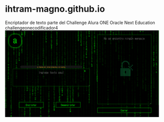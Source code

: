 # ihtram-magno.github.io
Encriptador de texto parte del Challenge Alura ONE Oracle Next Education
challengeonecodificador4
![imagen-general](imagen-general.png)
